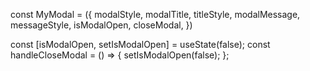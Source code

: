 const MyModal = ({
modalStyle,
modalTitle,
titleStyle,
modalMessage,
messageStyle,
isModalOpen,
closeModal,
})

const [isModalOpen, setIsModalOpen] = useState(false);
const handleCloseModal = () => {
setIsModalOpen(false);
};
